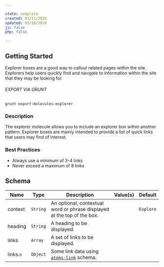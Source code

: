 ```yaml
---

state: complete
created: 03/11/2019
updated: 03/18/2019
js: false
php: false

---
```


## Getting Started

Explorer boxes are a good way to callout related pages within the site. Explorers help users quickly find and navigate to information within the site that they may be looking for.

###### EXPORT VIA GRUNT

```
grunt export:molecules-explorer
```


### Description

The explorer molecule allows you to include an explorer box within another pattern. Explorer boxes are mainly intended to provide a list of quick links that users may find of interest.


### Best Practices

- Always use a minimum of 3-4 links
- Never exceed a maximum of 8 links


## Schema


| Name      | Type      | Description                                                               | Value(s)  | Default   |
|-----------|-----------|---------------------------------------------------------------------------|-----------|-----------|
| context   | `String`  | An optional, contextual word or phrase displayed at the top of the box.   |           | `Explore` |
| heading   | `String`  | A heading to be displayed.                                                |           |           |
| links     | `Array`   | A set of links to be displayed.                                           |           |           |
| links.`n` | `Object`  | Some link data using [`atoms-link`][atoms-link] schema.                   |           |           |


[atoms-link]: /patterns/20-atoms-globals-link/20-atoms-globals-link.html
